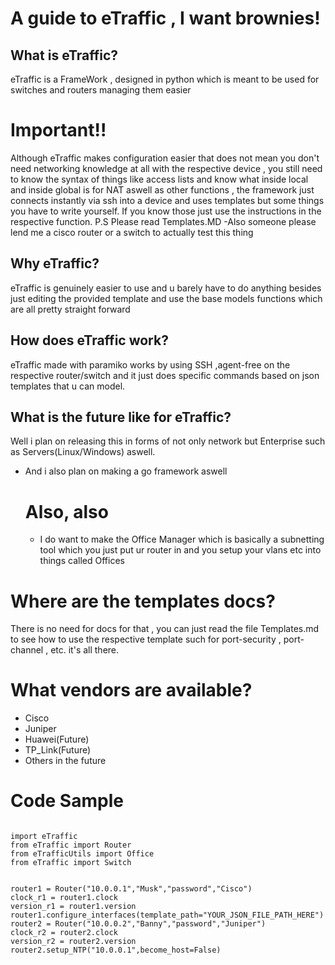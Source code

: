 # A guide to eTraffic , I want brownies!
## What is eTraffic?
eTraffic is a FrameWork , designed in python which is meant to be used for  switches and routers managing them easier


# Important!! 
Although eTraffic makes configuration easier that does not mean you don't need networking knowledge at all with the respective device , you still need to know the syntax of things like access lists and know what inside local and inside global is for NAT aswell as other functions , the framework just connects instantly via ssh into a device and uses templates but some things you have to write yourself.
If you know those just use the instructions in the respective function. P.S Please read Templates.MD
 -Also someone please lend me a cisco router or a switch to actually test this thing



## Why eTraffic?
eTraffic is genuinely easier to use  and u barely have to do anything besides just editing the provided template and use the base models functions which are all pretty straight forward
## How does eTraffic work?
eTraffic made with paramiko works by using SSH ,agent-free on the respective router/switch and it just does specific commands based on json templates that u can model.

## What is the future like for eTraffic?
Well i plan on releasing this in forms of not only network but Enterprise such as Servers(Linux/Windows) aswell.
- And i also plan on making a go framework aswell
   # Also, also
   - I do want to make the Office Manager which is basically a subnetting tool which you just put ur router in and you setup your vlans etc into things called Offices


# Where are the templates docs?
There is no need for docs for that , you can just read 
the file Templates.md to see how to use the respective template such for port-security , port-channel , etc. it's all there.



# What vendors are available?
- Cisco
- Juniper
- Huawei(Future)
- TP_Link(Future)
- Others in the future

# Code Sample

```python3

import eTraffic
from eTraffic import Router
from eTrafficUtils import Office
from eTraffic import Switch


router1 = Router("10.0.0.1","Musk","password","Cisco")
clock_r1 = router1.clock
version_r1 = router1.version
router1.configure_interfaces(template_path="YOUR_JSON_FILE_PATH_HERE")
router2 = Router("10.0.0.2","Banny","password","Juniper")
clock_r2 = router2.clock
version_r2 = router2.version
router2.setup_NTP("10.0.0.1",become_host=False)




```
